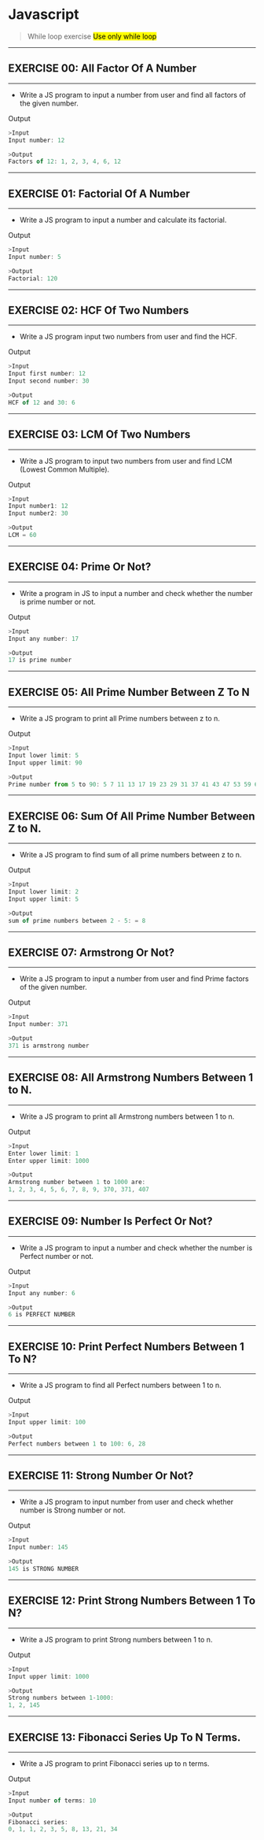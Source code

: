 # Javascript
> While loop exercise
<mark >Use only while loop</mark>

***
## EXERCISE 00: All Factor Of A Number
***
-	Write a JS program to input a number from user and find all factors of the given number.

Output
```js
>Input
Input number: 12

>Output
Factors of 12: 1, 2, 3, 4, 6, 12
```

***
## EXERCISE 01: Factorial Of A Number
***
-	Write a JS program to input a number and calculate its factorial.


Output
```js
>Input
Input number: 5

>Output
Factorial: 120
```



***
## EXERCISE 02: HCF Of Two Numbers
***
-	Write a JS program input two numbers from user and find the HCF.

Output
```js
>Input
Input first number: 12
Input second number: 30

>Output
HCF of 12 and 30: 6
```


***
## EXERCISE 03: LCM Of Two Numbers
***
-	Write a JS program to input two numbers from user and find LCM (Lowest Common Multiple).

Output
```js
>Input
Input number1: 12
Input number2: 30

>Output
LCM = 60
```


***
## EXERCISE 04: Prime Or Not?
***
-	Write a program in JS to input a number and check whether the number is prime number or not.


Output
```js
>Input
Input any number: 17

>Output
17 is prime number
```



***
## EXERCISE 05: All Prime Number Between Z To N
***
-	Write a JS program to print all Prime numbers between z to n.


Output
```js
>Input
Input lower limit: 5
Input upper limit: 90

>Output
Prime number from 5 to 90: 5 7 11 13 17 19 23 29 31 37 41 43 47 53 59 61 67 71 73 79 83 89
```

***
## EXERCISE 06: Sum Of All Prime Number Between Z to N.
***
-	Write a JS program to find sum of all prime numbers between z to n.


Output
```js
>Input
Input lower limit: 2
Input upper limit: 5

>Output
sum of prime numbers between 2 - 5: = 8
```


***
## EXERCISE 07: Armstrong Or Not?
***
-	Write a JS program to input a number from user and find Prime factors of the given number.


Output
```js
>Input
Input number: 371

>Output
371 is armstrong number
```




***
## EXERCISE 08: All Armstrong Numbers Between 1 to N.
***
-	Write a JS program to print all Armstrong numbers between 1 to n.


Output
```js
>Input
Enter lower limit: 1
Enter upper limit: 1000

>Output
Armstrong number between 1 to 1000 are:
1, 2, 3, 4, 5, 6, 7, 8, 9, 370, 371, 407
```

***
## EXERCISE 09: Number Is Perfect Or Not?
***
-	Write a JS program to input a number and check whether the number is Perfect number or not.


Output
```js
>Input
Input any number: 6

>Output
6 is PERFECT NUMBER
```



***
## EXERCISE 10: Print Perfect Numbers Between 1 To N?
***
-	Write a JS program to find all Perfect numbers between 1 to n.


Output
```js
>Input
Input upper limit: 100

>Output
Perfect numbers between 1 to 100: 6, 28
```

***
## EXERCISE 11: Strong Number Or Not?
***
-	Write a JS program to input number from user and check whether number is Strong number or not.


Output
```js
>Input
Input number: 145

>Output
145 is STRONG NUMBER
```
***
## EXERCISE 12: Print Strong Numbers Between 1 To N?
***
-	Write a JS program to print Strong numbers between 1 to n.


Output
```js
>Input
Input upper limit: 1000

>Output
Strong numbers between 1-1000: 
1, 2, 145
```

***
## EXERCISE 13: Fibonacci Series Up To N Terms.
***
-	Write a JS program to print Fibonacci series up to n terms.


Output
```js
>Input
Input number of terms: 10

>Output
Fibonacci series: 
0, 1, 1, 2, 3, 5, 8, 13, 21, 34
```


